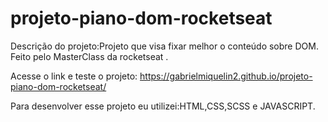 # projeto-piano-dom-rocketseat

Descrição do projeto:Projeto que visa fixar melhor o conteúdo sobre DOM. Feito pelo MasterClass da rocketseat .

Acesse o link e teste o projeto: https://gabrielmiquelin2.github.io/projeto-piano-dom-rocketseat/

Para desenvolver esse projeto eu utilizei:HTML,CSS,SCSS e JAVASCRIPT.
